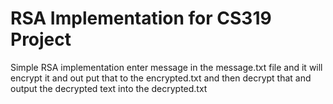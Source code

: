 # RSA Implementation for CS319 Project
Simple RSA implementation enter message in the message.txt file and it will encrypt it and out put that to the encrypted.txt and then decrypt that and output the decrypted text into the decrypted.txt
